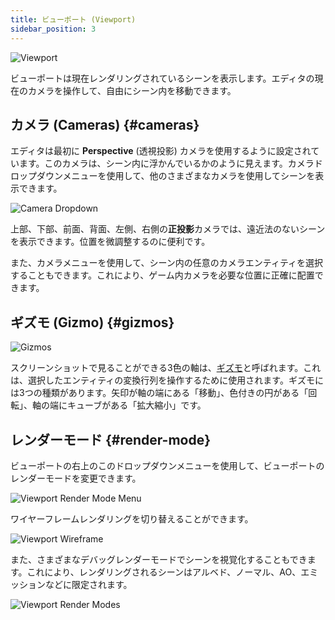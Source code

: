 ```yaml
---
title: ビューポート (Viewport)
sidebar_position: 3
---
```


![Viewport](/img/user-manual/editor/viewport/viewport.jpg)

ビューポートは現在レンダリングされているシーンを表示します。エディタの現在のカメラを操作して、自由にシーン内を移動できます。

## カメラ (Cameras) {#cameras}

エディタは最初に **Perspective** (透視投影) カメラを使用するように設定されています。このカメラは、シーン内に浮かんでいるかのように見えます。カメラドロップダウンメニューを使用して、他のさまざまなカメラを使用してシーンを表示できます。

![Camera Dropdown](/img/user-manual/editor/viewport/camera-dropdown.jpg)

上部、下部、前面、背面、左側、右側の**正投影**カメラでは、遠近法のないシーンを表示できます。位置を微調整するのに便利です。

また、カメラメニューを使用して、シーン内の任意のカメラエンティティを選択することもできます。これにより、ゲーム内カメラを必要な位置に正確に配置できます。

## ギズモ (Gizmo) {#gizmos}

![Gizmos](/img/user-manual/editor/viewport/gizmos.jpg)

スクリーンショットで見ることができる3色の軸は、[ギズモ][4]と呼ばれます。これは、選択したエンティティの変換行列を操作するために使用されます。ギズモには3つの種類があります。矢印が軸の端にある「移動」、色付きの円がある「回転」、軸の端にキューブがある「拡大縮小」です。

## レンダーモード {#render-mode}

ビューポートの右上のこのドロップダウンメニューを使用して、ビューポートのレンダーモードを変更できます。

![Viewport Render Mode Menu](/img/user-manual/editor/viewport/render-mode-menu.png)

ワイヤーフレームレンダリングを切り替えることができます。

![Viewport Wireframe](/img/user-manual/editor/viewport/wireframe.png)

また、さまざまなデバッグレンダーモードでシーンを視覚化することもできます。これにより、レンダリングされるシーンはアルベド、ノーマル、AO、エミッションなどに限定されます。

![Viewport Render Modes](/img/user-manual/editor/viewport/render-modes.png)

[4]: /user-manual/glossary#gizmo
